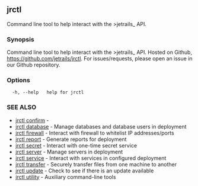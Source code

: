 ## jrctl

Command line tool to help interact with the >jetrails_ API.

### Synopsis

Command line tool to help interact with the >jetrails_ API. Hosted on Github,
https://github.com/jetrails/jrctl. For issues/requests, please open an issue in
our Github repository.

### Options

```
  -h, --help   help for jrctl
```

### SEE ALSO

* [jrctl confirm](jrctl_confirm.md)	 - 
* [jrctl database](jrctl_database.md)	 - Manage databases and database users in deployment
* [jrctl firewall](jrctl_firewall.md)	 - Interact with firewall to whitelist IP addresses/ports
* [jrctl report](jrctl_report.md)	 - Generate reports for deployment
* [jrctl secret](jrctl_secret.md)	 - Interact with one-time secret service
* [jrctl server](jrctl_server.md)	 - Manage servers in deployment
* [jrctl service](jrctl_service.md)	 - Interact with services in configured deployment
* [jrctl transfer](jrctl_transfer.md)	 - Securely transfer files from one machine to another
* [jrctl update](jrctl_update.md)	 - Check to see if there is an update available
* [jrctl utility](jrctl_utility.md)	 - Auxiliary command-line tools

